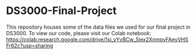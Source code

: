 # DS3000-Final-Project

This repository houses some of the data files we used for our final project in DS3000. To view our code, please visit our Colab notebook: https://colab.research.google.com/drive/1sj_yYvBCw_5iex2XnmpvFAeyVHSFr62c?usp=sharing
